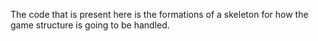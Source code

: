 The code that is present here is the formations of a skeleton for how the game structure is going to be handled.